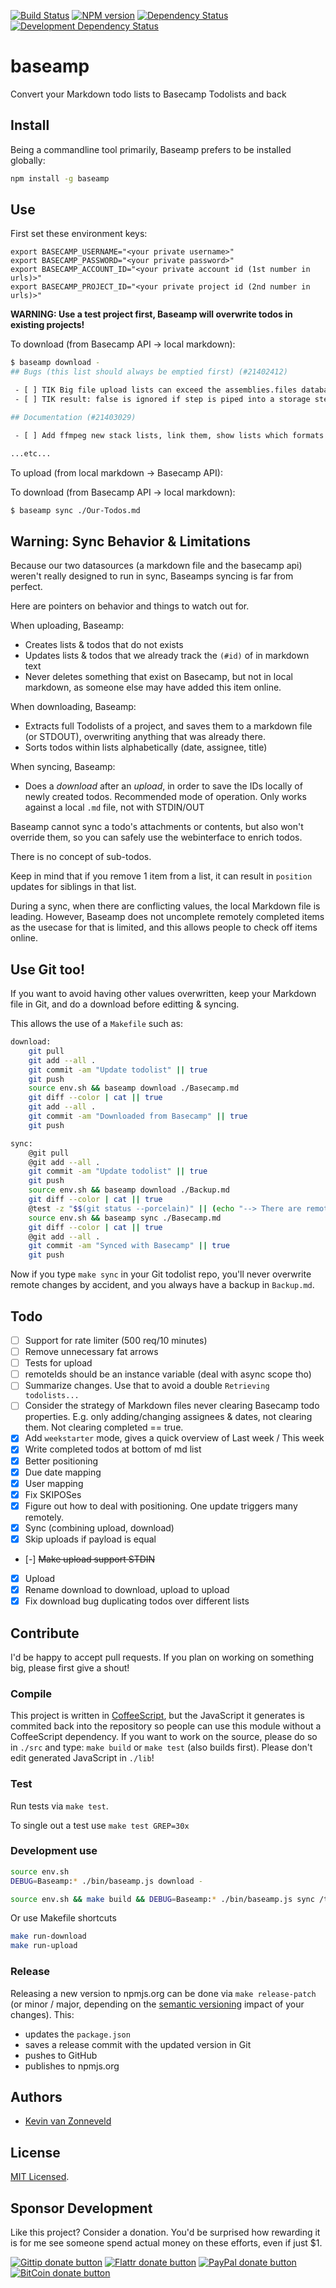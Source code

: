 <!-- badges/ -->
[![Build Status](https://secure.travis-ci.org/kvz/baseamp.png?branch=master)](http://travis-ci.org/kvz/baseamp "Check this project's build status on TravisCI")
[![NPM version](http://badge.fury.io/js/baseamp.png)](https://npmjs.org/package/baseamp "View this project on NPM")
[![Dependency Status](https://david-dm.org/kvz/baseamp.png?theme=shields.io)](https://david-dm.org/kvz/baseamp)
[![Development Dependency Status](https://david-dm.org/kvz/baseamp/dev-status.png?theme=shields.io)](https://david-dm.org/kvz/baseamp#info=devDependencies)
<!-- /badges -->

# baseamp

Convert your Markdown todo lists to Basecamp Todolists and back

## Install

Being a commandline tool primarily, Baseamp prefers to be installed globally:

```bash
npm install -g baseamp
```

## Use

First set these environment keys:

```
export BASECAMP_USERNAME="<your private username>"
export BASECAMP_PASSWORD="<your private password>"
export BASECAMP_ACCOUNT_ID="<your private account id (1st number in urls)>"
export BASECAMP_PROJECT_ID="<your private project id (2nd number in urls)>"
```

**WARNING: Use a test project first, Baseamp will overwrite todos in existing projects!**

To download (from Basecamp API -> local markdown):

```bash
$ baseamp download -
## Bugs (this list should always be emptied first) (#21402412)

 - [ ] TIK Big file upload lists can exceed the assemblies.files database field length: http://support.transloadit.com/discussions/problems/13485-problem-with-assemblies-page-files-display (#133063190)
 - [ ] TIK result: false is ignored if step is piped into a storage step (#133071595)

## Documentation (#21403029)

 - [ ] Add ffmpeg new stack lists, link them, show lists which formats they support and which not directly in the docs, when one should use which and then also show the preset contents for each stack version (#133067237)

...etc...
```

To upload (from local markdown -> Basecamp API):

To download (from Basecamp API -> local markdown):

```bash
$ baseamp sync ./Our-Todos.md
```

## Warning: Sync Behavior & Limitations

Because our two datasources (a markdown file and the basecamp api) weren't really designed to run in sync, Baseamps syncing is far from perfect.

Here are pointers on behavior and things to watch out for.

When uploading, Baseamp:

 - Creates lists & todos that do not exists
 - Updates lists & todos that we already track the `(#id)` of in markdown text
 - Never deletes something that exist on Basecamp, but not in local markdown, as someone else may have added this item online.

When downloading, Baseamp:

 - Extracts full Todolists of a project, and saves them to a markdown file (or STDOUT), overwriting anything that was already there.
 - Sorts todos within lists alphabetically (date, assignee, title)

When syncing, Baseamp:

 - Does a *download* after an *upload*, in order to save the IDs locally of newly created todos. Recommended mode of operation. Only works against a local `.md` file, not with STDIN/OUT

Baseamp cannot sync a todo's attachments or contents, but also won't override them, so you can safely use the webinterface to enrich todos.

There is no concept of sub-todos.

Keep in mind that if you remove 1 item from a list, it can result in `position` updates for siblings in that list.

During a sync, when there are conflicting values, the local Markdown file is leading. However, Baseamp does not uncomplete remotely completed items as the usecase for that is limited, and this allows people to check off items online.

## Use Git too!

If you want to avoid having other values overwritten, keep your Markdown file in Git, and do a download before editting & syncing.

This allows the use of a `Makefile` such as:

```bash
download:
    git pull
    git add --all .
    git commit -am "Update todolist" || true
    git push
    source env.sh && baseamp download ./Basecamp.md
    git diff --color | cat || true
    git add --all .
    git commit -am "Downloaded from Basecamp" || true
    git push

sync:
    @git pull
    @git add --all .
    git commit -am "Update todolist" || true
    git push
    source env.sh && baseamp download ./Backup.md
    git diff --color | cat || true
    @test -z "$$(git status --porcelain)" || (echo "--> There are remote changes since you were last here. Copy your changes, type 'make download', paste your changes, try sync again. " && false)
    source env.sh && baseamp sync ./Basecamp.md
    git diff --color | cat || true
    @git add --all .
    git commit -am "Synced with Basecamp" || true
    git push
```

Now if you type `make sync` in your Git todolist repo, you'll never overwrite remote changes by accident, and you always have a backup in `Backup.md`.

## Todo

 - [ ] Support for rate limiter (500 req/10 minutes)
 - [ ] Remove unnecessary fat arrows
 - [ ] Tests for upload
 - [ ] remoteIds should be an instance variable (deal with async scope tho)
 - [ ] Summarize changes. Use that to avoid a double `Retrieving todolists...`
 - [ ] Consider the strategy of Markdown files never clearing Basecamp todo properties. E.g. only adding/changing assignees & dates, not clearing them. Not clearing completed == true.
 - [x] Add `weekstarter` mode, gives a quick overview of Last week / This week
 - [x] Write completed todos at bottom of md list
 - [x] Better positioning
 - [x] Due date mapping
 - [x] User mapping
 - [x] Fix SKIPOSes
 - [x] Figure out how to deal with positioning. One update triggers many remotely.
 - [x] Sync (combining upload, download)
 - [x] Skip uploads if payload is equal
 - [-] ~~Make upload support STDIN~~
 - [x] Upload
 - [x] Rename download to download, upload to upload
 - [x] Fix download bug duplicating todos over different lists

## Contribute

I'd be happy to accept pull requests. If you plan on working on something big, please first give a shout!

### Compile

This project is written in [CoffeeScript](http://coffeescript.org/), but the JavaScript it generates is commited back into the repository so people can use this module without a CoffeeScript dependency. If you want to work on the source, please do so in `./src` and type: `make build` or `make test` (also builds first). Please don't edit generated JavaScript in `./lib`!

### Test

Run tests via `make test`.

To single out a test use `make test GREP=30x`

### Development use

```bash
source env.sh
DEBUG=Baseamp:* ./bin/baseamp.js download -

source env.sh && make build && DEBUG=Baseamp:* ./bin/baseamp.js sync /tmp/full.md
```

Or use Makefile shortcuts

```bash
make run-download
make run-upload
```

### Release

Releasing a new version to npmjs.org can be done via `make release-patch` (or minor / major, depending on the [semantic versioning](http://semver.org/) impact of your changes). This:

 - updates the `package.json`
 - saves a release commit with the updated version in Git
 - pushes to GitHub
 - publishes to npmjs.org

## Authors

* [Kevin van Zonneveld](https://twitter.com/kvz)

## License

[MIT Licensed](LICENSE).

## Sponsor Development

Like this project? Consider a donation.
You'd be surprised how rewarding it is for me see someone spend actual money on these efforts, even if just $1.

<!-- badges/ -->
[![Gittip donate button](http://img.shields.io/gittip/kvz.png)](https://www.gittip.com/kvz/ "Sponsor the development of baseamp via Gittip")
[![Flattr donate button](http://img.shields.io/flattr/donate.png?color=yellow)](https://flattr.com/submit/auto?user_id=kvz&url=https://github.com/kvz/baseamp&title=baseamp&language=&tags=github&category=software "Sponsor the development of baseamp via Flattr")
[![PayPal donate button](http://img.shields.io/paypal/donate.png?color=yellow)](https://www.paypal.com/cgi-bin/webscr?cmd=_donations&business=kevin%40vanzonneveld%2enet&lc=NL&item_name=Open%20source%20donation%20to%20Kevin%20van%20Zonneveld&currency_code=USD&bn=PP-DonationsBF%3abtn_donate_SM%2egif%3aNonHosted "Sponsor the development of baseamp via Paypal")
[![BitCoin donate button](http://img.shields.io/bitcoin/donate.png?color=yellow)](https://coinbase.com/checkouts/19BtCjLCboRgTAXiaEvnvkdoRyjd843Dg2 "Sponsor the development of baseamp via BitCoin")
<!-- /badges -->
